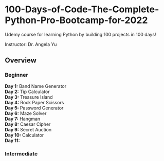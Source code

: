 # 100-Days-of-Code-The-Complete-Python-Pro-Bootcamp-for-2022
Udemy course for learning Python by building 100 projects in 100 days!

Instructor: Dr. Angela Yu

## Overview

### Beginner
**Day 1:** Band Name Generator\
**Day 2:** Tip Calculator\
**Day 3:** Treasure Island\
**Day 4:** Rock Paper Scissors\
**Day 5:** Password Generator\
**Day 6:** Maze Solver\
**Day 7:** Hangman\
**Day 8:** Caesar Cipher\
**Day 9:** Secret Auction\
**Day 10:** Calculator\
**Day 11:** 

### Intermediate